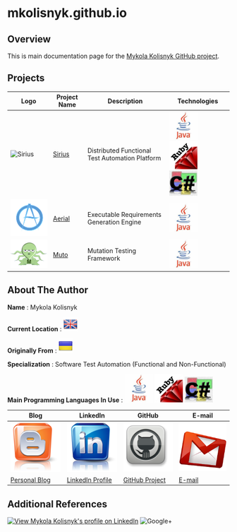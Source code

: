 mkolisnyk.github.io
===================

Overview
-----------

This is main documentation page for the [Mykola Kolisnyk GitHub project](https://github.com/mkolisnyk).

Projects
-----------

| Logo | Project Name | Description | Technologies |
| ---- | ------------ | ----------- | ---------- |
| ![Sirius](https://raw.githubusercontent.com/mkolisnyk/Sirius/gh-pages/img/SiriusLogoSmall.png "Sirius") | [Sirius](http://mkolisnyk.github.io/Sirius/) | Distributed Functional Test Automation Platform | <img src="https://raw.githubusercontent.com/mkolisnyk/mkolisnyk.github.io/master/images/icons/java_logo1.jpg" title="Java"  width="64" /> <img src="https://raw.githubusercontent.com/mkolisnyk/mkolisnyk.github.io/master/images/icons/ruby-logo4.jpg" title="Ruby"  width="64" /> <img src="https://raw.githubusercontent.com/mkolisnyk/mkolisnyk.github.io/master/images/icons/csharp_logo.png" title="C#"  width="64" /> |
| ![Aerial](https://raw.githubusercontent.com/mkolisnyk/aerial/gh-pages/img/AerialLogoSmall2.png "Aerial") | [Aerial](http://mkolisnyk.github.io/aerial/) | Executable Requirements Generation Engine | <img src="https://raw.githubusercontent.com/mkolisnyk/mkolisnyk.github.io/master/images/icons/java_logo1.jpg" title="Java"  width="64" /> |
| ![Muto](https://raw.githubusercontent.com/mkolisnyk/mkolisnyk.github.io/master/images/icons/MutoLogoSmall.png "Muto") | [Muto](http://mkolisnyk.github.io/muto/) | Mutation Testing Framework | <img src="https://raw.githubusercontent.com/mkolisnyk/mkolisnyk.github.io/master/images/icons/java_logo1.jpg" title="Java"  width="64" /> |

About The Author
-----------

**Name** : Mykola Kolisnyk

**Current Location** : <img src="https://raw.githubusercontent.com/mkolisnyk/mkolisnyk.github.io/master/images/icons/GB.png" title="United Kingdom" />

**Originally From** : <img src="https://raw.githubusercontent.com/mkolisnyk/mkolisnyk.github.io/master/images/icons/UA.png" title="Ukraine" />

**Specialization** : Software Test Automation (Functional and Non-Functional)

**Main Programming Languages In Use** :  <img src="https://raw.githubusercontent.com/mkolisnyk/mkolisnyk.github.io/master/images/icons/java_logo1.jpg" title="Java"  width="64" /> <img src="https://raw.githubusercontent.com/mkolisnyk/mkolisnyk.github.io/master/images/icons/ruby-logo4.jpg" title="Ruby"  width="64" /> <img src="https://raw.githubusercontent.com/mkolisnyk/mkolisnyk.github.io/master/images/icons/csharp_logo.png" title="C#"  width="64" /> 


|  Blog  | LinkedIn  | GitHub | E-mail  |
| -------------- | ------------- | ------------ | ------------- |
| <img src="https://raw.githubusercontent.com/mkolisnyk/mkolisnyk.github.io/master/images/icons/blogger-logo-small.png" width="128" /> |  <img src="https://raw.githubusercontent.com/mkolisnyk/mkolisnyk.github.io/master/images/icons/linkedin-n-logo.png" width="128" /> |  <img src="https://raw.githubusercontent.com/mkolisnyk/mkolisnyk.github.io/master/images/icons/github-logo.png" width="128" /> | <img src="https://raw.githubusercontent.com/mkolisnyk/mkolisnyk.github.io/master/images/icons/gmail-logo.png" width="128" /> |
| [Personal Blog](http://mkolisnyk.blogspot.com) | [LinkedIn Profile](http://www.linkedin.com/pub/mykola-kolisnyk/14/533/903) | [GitHub Project](https://github.com/mkolisnyk) | [E-mail](mailto://kolesnik.nickolay@gmail.com) |

Additional References
---------------------

<a href="http://ua.linkedin.com/pub/mykola-kolisnyk/14/533/903"><img src="http://www.linkedin.com/img/webpromo/btn_profile_bluetxt_80x15.png" width="80" height="15" border="0" alt="View Mykola Kolisnyk's profile on LinkedIn"></a>
<a href="http://plus.google.com/108480514086204589709?prsrc=3" rel="publisher" style="text-decoration:none;">
<img src="http://ssl.gstatic.com/images/icons/gplus-16.png" alt="Google+" style="border:0;width:16px;height:16px;"/></a>
